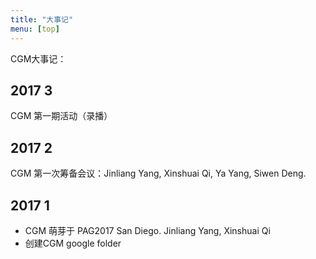 ```yaml
---
title: "大事记"
menu: [top]
---
```


CGM大事记：


## 2017 3 
CGM 第一期活动（录播）

## 2017 2 
CGM 第一次筹备会议：Jinliang Yang, Xinshuai Qi, Ya Yang, Siwen Deng.

## 2017 1 
- CGM 萌芽于 PAG2017 San Diego.  Jinliang Yang, Xinshuai Qi
- 创建CGM google folder



